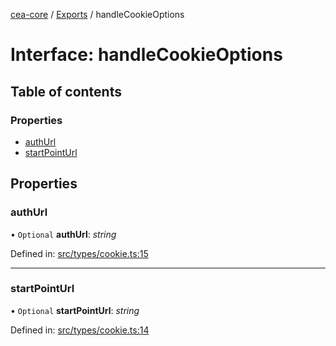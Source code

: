[cea-core](../README.md) / [Exports](../modules.md) / handleCookieOptions

# Interface: handleCookieOptions

## Table of contents

### Properties

- [authUrl](handlecookieoptions.md#authurl)
- [startPointUrl](handlecookieoptions.md#startpointurl)

## Properties

### authUrl

• `Optional` **authUrl**: *string*

Defined in: [src/types/cookie.ts:15](https://github.com/ceajs/cea/blob/97b9b5d/core/src/types/cookie.ts#L15)

___

### startPointUrl

• `Optional` **startPointUrl**: *string*

Defined in: [src/types/cookie.ts:14](https://github.com/ceajs/cea/blob/97b9b5d/core/src/types/cookie.ts#L14)
